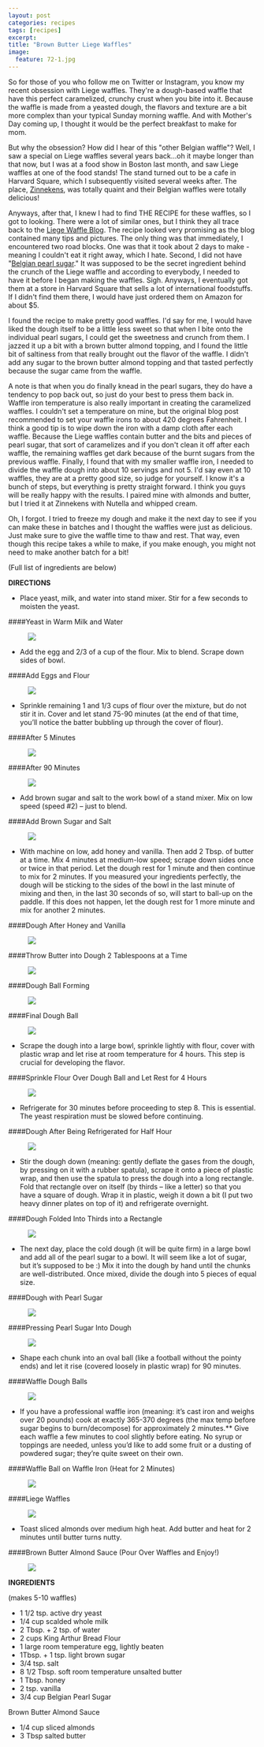 ```yaml
---
layout: post
categories: recipes
tags: [recipes]
excerpt: 
title: "Brown Butter Liege Waffles"
image:
  feature: 72-1.jpg
---
```


So for those of you who follow me on Twitter or Instagram, you know my recent obsession with Liege waffles.  They're a dough-based waffle that have this perfect caramelized, crunchy crust when you bite into it.  Because the waffle is made from a yeasted dough, the flavors and texture are a bit more complex than your typical Sunday morning waffle.  And with Mother's Day coming up, I thought it would be the perfect breakfast to make for mom.

But why the obsession? How did I hear of this "other Belgian waffle"? Well, I saw a special on Liege waffles several years back...oh it maybe longer than that now, but I was  at a food show in Boston last month, and saw Liege waffles at one of the food stands!  The stand turned out to be a cafe in Harvard Square, which I subsequently visited several weeks after.  The place, [Zinnekens](http://zinnekenswaffles.com/), was totally quaint and their Belgian waffles were totally delicious!   

Anyways, after that, I knew I had to find THE RECIPE for these waffles, so I got to looking.  There were a lot of similar ones, but I think they all trace back to the [Liege Waffle Blog](http://liegewaffle.wordpress.com/liege-waffle-recipe-liege-gaufre-recette/).  The recipe looked very promising as the blog contained many tips and pictures.  The only thing was that immediately, I encountered two road blocks.  One was that it took about 2 days to make - meaning I couldn't eat it right away, which I hate. Second, I did not have "[Belgian pearl sugar](http://www.eastmeetskitchen.com/blog/belgian-pearl-sugar.html)."  It was supposed to be the secret ingredient behind the crunch of the Liege waffle and according to everybody, I needed to have it before I began making the waffles.  Sigh.  Anyways, I eventually got them at a store in Harvard Square that sells a lot of international foodstuffs.  If I didn't find them there, I would have just ordered them on Amazon for about $5.  

I found the recipe to make pretty good waffles.  I'd say for me, I would have liked the dough itself to be a little less sweet so that when I bite onto the individual pearl sugars, I could get the sweetness and crunch from them.  I jazzed it up a bit with a brown butter almond topping, and I found the little bit of saltiness from that really brought out the flavor of the waffle.  I didn't add any sugar to the brown butter almond topping and that tasted perfectly because the sugar came from the waffle.

A note is that when you do finally knead in the pearl sugars, they do have a tendency to pop back out, so just do your best to press them back in.  Waffle iron temperature is also really important in creating the caramelized waffles.  I couldn't set a temperature on mine, but the original blog post recommended to set your waffle irons to about 420 degrees Fahrenheit. I think a good tip is to wipe down the iron with a damp cloth after each waffle.  Because the Liege waffles contain butter and the bits and pieces of pearl sugar, that sort of caramelizes and if you don't clean it off after each waffle, the remaining waffles get dark because of the burnt sugars from the previous waffle.  Finally, I found that with my smaller waffle iron, I needed to divide the waffle dough into about 10 servings and not 5.  I'd say even at 10 waffles, they are at a pretty good size, so judge for yourself.  I know it's a bunch of steps, but everything is pretty straight forward. I think you guys will be really happy with the results.  I paired mine with almonds and butter, but I tried it at Zinnekens with Nutella and whipped cream.

Oh, I forgot.  I tried to freeze my dough and make it the next day to see if you can make these in batches and I thought the waffles were just as delicious.  Just make sure to give the waffle time to thaw and rest.  That way, even though this recipe takes a while to make, if you make enough, you might not need to make another batch for a bit!

(Full list of ingredients are below)

**DIRECTIONS**

- Place yeast, milk, and water into stand mixer. Stir for a few seconds to moisten the yeast.

####Yeast in Warm Milk and Water
<figure> <img src='/images/72-2.jpg'> </figure>

- Add the egg and 2/3 of a cup of the flour. Mix to blend. Scrape down sides of bowl.

####Add Eggs and Flour
<figure> <img src='/images/72-3.jpg'> </figure>


- Sprinkle remaining 1 and 1/3 cups of flour over the mixture, but do not stir it in. Cover and let stand 75-90 minutes (at the end of that time, you’ll notice the batter bubbling up through the cover of flour).

####After 5 Minutes
<figure> <img src='/images/72-4.jpg'> </figure>
####After 90 Minutes
<figure> <img src='/images/72-6.jpg'> </figure>


- Add brown sugar and salt to the work bowl of a stand mixer. Mix on low speed (speed #2) – just to blend.

####Add Brown Sugar and Salt
<figure> <img src='/images/72-7.jpg'> </figure>

- With machine on low, add honey and vanilla. Then add 2 Tbsp. of butter at a time. Mix 4 minutes at medium-low speed; scrape down sides once or twice in that period. Let the dough rest for 1 minute and then continue to mix for 2 minutes. If you measured your ingredients perfectly, the dough will be sticking to the sides of the bowl in the last minute of mixing and then, in the last 30 seconds of so, will start to ball-up on the paddle. If this does not happen, let the dough rest for 1 more minute and mix for another 2 minutes.

####Dough After Honey and Vanilla
<figure> <img src='/images/72-8.jpg'> </figure>

####Throw Butter into Dough 2 Tablespoons at a Time
<figure> <img src='/images/72-10.jpg'> </figure>

####Dough Ball Forming
<figure> <img src='/images/72-11.jpg'> </figure>
####Final Dough Ball
<figure> <img src='/images/72-12.jpg'> </figure>

- Scrape the dough into a large bowl, sprinkle lightly with flour, cover with plastic wrap and let rise at room temperature for 4 hours. This step is crucial for developing the flavor.

####Sprinkle Flour Over Dough Ball and Let Rest for 4 Hours
<figure> <img src='/images/72-13.jpg'> </figure>


- Refrigerate for 30 minutes before proceeding to step 8. This is essential. The yeast respiration must be slowed before continuing.

####Dough After Being Refrigerated for Half Hour
<figure> <img src='/images/72-14.jpg'> </figure>

- Stir the dough down (meaning: gently deflate the gases from the dough, by pressing on it with a rubber spatula), scrape it onto a piece of plastic wrap, and then use the spatula to press the dough into a long rectangle. Fold that rectangle over on itself (by thirds – like a letter) so that you have a square of dough. Wrap it in plastic, weigh it down a bit (I put two heavy dinner plates on top of it) and refrigerate overnight.

####Dough Folded Into Thirds into a Rectangle
<figure> <img src='/images/72-15.jpg'> </figure>

- The next day, place the cold dough (it will be quite firm) in a large bowl and add all of the pearl sugar to a bowl. It will seem like a lot of sugar, but it’s supposed to be :) Mix it into the dough by hand until the chunks are well-distributed. Once mixed, divide the dough into 5 pieces of equal size.

####Dough with Pearl Sugar
<figure> <img src='/images/72-16.jpg'> </figure>


####Pressing Pearl Sugar Into Dough
<figure> <img src='/images/72-17.jpg'> </figure>

- Shape each chunk into an oval ball (like a football without the pointy ends) and let it rise (covered loosely in plastic wrap) for 90 minutes.


####Waffle Dough Balls
<figure> <img src='/images/72-18.jpg'> </figure>


- If you have a professional waffle iron (meaning: it’s cast iron and weighs over 20 pounds) cook at exactly 365-370 degrees (the max temp before sugar begins to burn/decompose) for approximately 2 minutes.** Give each waffle a few minutes to cool slightly before eating. No syrup or toppings are needed, unless you’d like to add some fruit or a dusting of powdered sugar; they’re quite sweet on their own.
                                                                          

####Waffle Ball on Waffle Iron (Heat for 2 Minutes)
<figure> <img src='/images/72-19.jpg'> </figure>                                                                          

####Liege Waffles
<figure> <img src='/images/72-20.jpg'> </figure>

- Toast sliced almonds over medium high heat.  Add butter and heat for 2 minutes until butter turns nutty.

####Brown Butter Almond Sauce (Pour Over Waffles and Enjoy!)
<figure> <img src='/images/72-21.jpg'> </figure>
<section class='recipe'>
<p><strong>INGREDIENTS</strong></p>

<p>(makes 5-10 waffles)</p>

<ul><li>1 1/2 tsp. active dry yeast</li><li>1/4 cup scalded whole milk</li><li>2 Tbsp. + 2 tsp. of water </li><li>2 cups King Arthur Bread Flour</li><li>1 large room temperature egg, lightly beaten</li><li>1Tbsp. + 1 tsp. light brown sugar</li><li>3/4 tsp. salt</li><li>8 1/2 Tbsp. soft room temperature unsalted butter</li><li>1 Tbsp. honey</li><li>2 tsp. vanilla</li><li>3/4 cup Belgian Pearl Sugar </li></ul>

<p>Brown Butter Almond Sauce</p>

<ul><li>1/4 cup sliced almonds</li><li>3 Tbsp salted butter</li></ul></section>